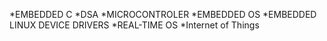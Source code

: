  *EMBEDDED C
 *DSA
 *MICROCONTROLER
 *EMBEDDED OS
 *EMBEDDED LINUX DEVICE DRIVERS
 *REAL-TIME OS
 *Internet of Things
